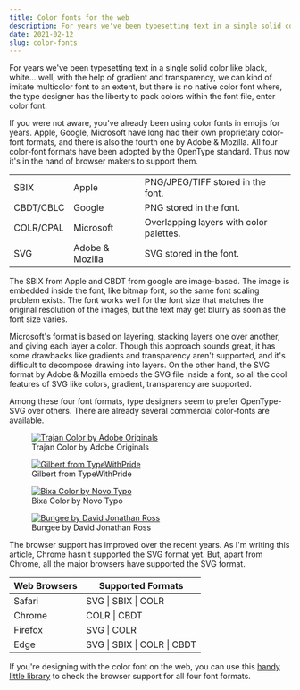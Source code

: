 ```yaml
---
title: Color fonts for the web
description: For years we've been typesetting text in a single solid color. This article explores color-font technology, various formats, and their usage.
date: 2021-02-12
slug: color-fonts
---
```


For years we've been typesetting text in a single solid color like black, white... well, with the help of gradient and transparency, we can kind of imitate multicolor font to an extent, but there is no native color font where, the type designer has the liberty to pack colors within the font file, enter color font.

If you were not aware, you've already been using color fonts in emojis for years. Apple, Google, Microsoft have long had their own proprietary color-font formats, and there is also the fourth one by Adobe & Mozilla. All four color-font formats have been adopted by the OpenType standard. Thus now it's in the hand of browser makers to support them.

|           |                 |                                         |
| --------- | --------------- | --------------------------------------- |
| SBIX      | Apple           | PNG/JPEG/TIFF stored in the font.       |
| CBDT/CBLC | Google          | PNG stored in the font.                 |
| COLR/CPAL | Microsoft       | Overlapping layers with color palettes. |
| SVG       | Adobe & Mozilla | SVG stored in the font.                 |

The SBIX from Apple and CBDT from google are image-based. The image is embedded inside the font, like bitmap font, so the same font scaling problem exists. The font works well for the font size that matches the original resolution of the images, but the text may get blurry as soon as the font size varies.

Microsoft's format is based on layering, stacking layers one over another, and giving each layer a color. Though this approach sounds great, it has some drawbacks like gradients and transparency aren't supported, and it's difficult to decompose drawing into layers. On the other hand, the SVG format by Adobe & Mozilla embeds the SVG file inside a font, so all the cool features of SVG like colors, gradient, transparency are supported.

Among these four font formats, type designers seem to prefer OpenType-SVG over others. There are already several commercial color-fonts are available.

<figure>
  <a href="https://blog.typekit.com/2016/11/17/introducing-trajan-color-concept-a-new-opentype-svg-font-by-adobe/" target="_blank">
    <img src="/asset/color-fonts/trajan_color.png" alt="Trajan Color by Adobe Originals">
  </a>

  <figcaption>Trajan Color by Adobe Originals</figcaption>
</figure>

<figure>
  <a href="https://www.typewithpride.com/" class="plain" target="_blank"><img src="/asset/color-fonts/gilbert.gif" alt="Gilbert from TypeWithPride"></a>
  <figcaption>Gilbert from TypeWithPride</figcaption>
</figure>

<figure>
  <a href="https://bixacolor.com/" class="plain" target="_blank"><img src="/asset/color-fonts/bixa.png" alt="Bixa Color by Novo Typo"></a>
  <figcaption>Bixa Color by Novo Typo</figcaption>
</figure>

<figure>
 <a href="https://djr.com/bungee/" target="_blank"><img src="/asset/color-fonts/bungee.png" alt="Bungee by David Jonathan Ross"></a>
 <figcaption>Bungee by David Jonathan Ross</figcaption>
</figure>

The browser support has improved over the recent years. As I'm writing this article, Chrome hasn't supported the SVG format yet. But, apart from Chrome, all the major browsers have supported the SVG format.

| Web Browsers | Supported Formats                       |
| ------------ | --------------------------------------- |
| Safari       | SVG &#124; SBIX &#124; COLR             |
| Chrome       | COLR &#124; CBDT                        |
| Firefox      | SVG &#124; COLR                         |
| Edge         | SVG &#124; SBIX &#124; COLR &#124; CBDT |

If you're designing with the color font on the web, you can use this [handy little library](https://github.com/RoelN/ChromaCheck) to check the browser support for all four font formats.
